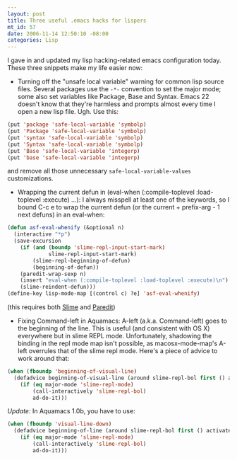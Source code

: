 ```yaml
--- 
layout: post
title: Three useful .emacs hacks for lispers
mt_id: 57
date: 2006-11-14 12:50:10 -08:00
categories: Lisp
---
```

I gave in and updated my lisp hacking-related emacs configuration today. These three snippets make my life easier now:

* Turning off the "unsafe local variable" warning for common lisp source files. Several packages use the `-*-` convention to set the major mode; some also set variables like Package, Base and Syntax. Emacs 22 doesn't know that they're harmless and prompts almost every time I open a new lisp file. Ugh. Use this:
   
``` cl
(put 'package 'safe-local-variable 'symbolp)
(put 'Package 'safe-local-variable 'symbolp)
(put 'syntax 'safe-local-variable 'symbolp)
(put 'Syntax 'safe-local-variable 'symbolp)
(put 'Base 'safe-local-variable 'integerp)
(put 'base 'safe-local-variable 'integerp)
```
  and remove all those unnecessary `safe-local-variable-values` customizations.

* Wrapping the current defun in (eval-when (:compile-toplevel :load-toplevel :execute) ...): I always misspell at least one of the keywords, so I bound C-c e to wrap the current defun (or the current + prefix-arg - 1 next defuns) in an eval-when:
``` cl
(defun asf-eval-whenify (&optional n)
  (interactive "*p")
  (save-excursion
    (if (and (boundp 'slime-repl-input-start-mark)
             slime-repl-input-start-mark)
        (slime-repl-beginning-of-defun)
        (beginning-of-defun))
    (paredit-wrap-sexp n)
    (insert "eval-when (:compile-toplevel :load-toplevel :execute)\n")
    (slime-reindent-defun)))
(define-key lisp-mode-map [(control c) ?e] 'asf-eval-whenify)
```
  (this requires both [Slime](http://common-lisp.org/project/slime/) and [Paredit](http://www.emacswiki.org/cgi-bin/wiki/ParEdit))

* Fixing Command-left in Aquamacs: A-left (a.k.a. Command-left) goes to the beginning of the line. This is useful (and consistent with OS X) everywhere but in slime REPL mode. Unfortunately, shadowing the binding in the repl mode map isn't possible, as macosx-mode-map's A-left overrules that of the slime repl mode. Here's a piece of advice to work around that:

``` cl
(when (fboundp 'beginning-of-visual-line)
  (defadvice beginning-of-visual-line (around slime-repl-bol first () activate)
    (if (eq major-mode 'slime-repl-mode)
        (call-interactively 'slime-repl-bol)
        ad-do-it)))
```
 *Update:* In Aquamacs 1.0b, you have to use:
``` cl
(when (fboundp 'visual-line-down)
  (defadvice beginning-of-line (around slime-repl-bol first () activate)
    (if (eq major-mode 'slime-repl-mode)
        (call-interactively 'slime-repl-bol)
        ad-do-it))) 
```
